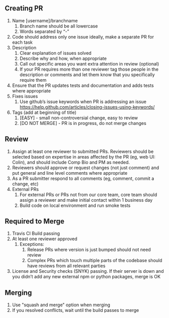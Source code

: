 ## Creating PR
1. Name [username]/branchname 
    1. Branch name should be all lowercase
    2. Words separated by “-”
2. Code should address only one issue ideally, make a separate PR for each task
3. Description 
    1. Clear explanation of issues solved
    2. Describe why and how, when appropriate
    3. Call out specific areas you want extra attention in review (optional)
    4. If your PR requires more than one reviewer tag those people in the description or comments and let them know that you specifically require them
4. Ensure that the PR updates tests and documentation and adds tests where appropriate
5. Fixes issues
    1. Use github’s issue keywords when PR is addressing an issue https://help.github.com/articles/closing-issues-using-keywords/
6. Tags (add at beginning of title)
    1. [EASY] - small non-controversial change, easy to review
    2. [DO NOT MERGE] - PR is in progress, do not merge changes

## Review
1. Assign at least one reviewer to submitted PRs.   Reviewers should be selected based on expertise in areas affected by the PR (eg, web UI: Colin), and should include Comp Bio and PM as needed.
2. Reviewers should approve or request changes (not just comment) and put general and line level comments where appropriate
3. As a PR submitter respond to all comments (eg, comment, commit a change, etc)
4. External PRs
    1. For external PRs or PRs not from our core team, core team should assign a reviewer and make initial contact within 1 business day
    2. Build code on local environment and run smoke tests 

## Required to Merge
1. Travis CI Build passing
2. At least one reviewer approved
    1. Exceptions: 
        1. Release PRs where version is just bumped should not need review
        2. Complex PRs which touch multiple parts of the codebase should have reviews from all relevant parties
3. License and Security checks (SNYK) passing. If their server is down and you didn’t add any new external npm or python packages, merge is OK

## Merging
1. Use "squash and merge" option when merging
2. If you resolved conflicts, wait until the build passes to merge
